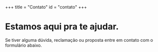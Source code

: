 +++
title = "Contato"
id = "contato"
+++

# Estamos aqui pra te ajudar.

Se tiver alguma dúvida, reclamação ou proposta entre em contato com o formulário abaixo.
